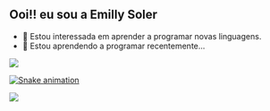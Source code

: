 ## Ooi!! eu sou a Emilly Soler

- 👀 Estou interessada em aprender a programar novas linguagens.
- 🌱 Estou aprendendo a programar recentemente...
<div>
<a href = "mailto:emillysoler8@gmail.com"><img src="https://img.shields.io/badge/-Gmail-%23333?style=for-the-badge&logo=gmail&logoColor=white" target="_blank">
</div>
  
 ![Snake animation](https://github.com/EmillySoler/EmillySoler/blob/output/github-contribution-grid-snake.svg)
 
  </div>
<!---
EmillySoler/EmillySoler is a ✨ special ✨ repository because its `README.md` (this file) appears on your GitHub profile.
You can click the Preview link to take a look at your changes.
--->

![](https://media.giphy.com/media/W4IY7zQdRh7Ow/giphy.gif)


